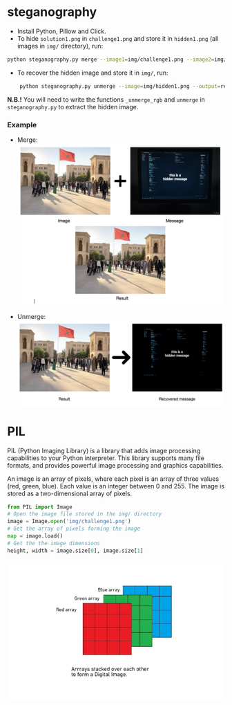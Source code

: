 # steganography
- Install Python, Pillow and Click.
- To hide `solution1.png` in `challenge1.png` and store it in `hidden1.png` (all images in `img/` directory), run:
```bash
python steganography.py merge --image1=img/challenge1.png --image2=img/solutions1.png --output=img/hidden1.png
```
- To recover the hidden image and store it in `img/`, run:
```bash
    python steganography.py unmerge --image=img/hidden1.png --output=recovered1.png
```
**N.B.!** You will need to write the functions `_unmerge_rgb` and `unmerge` in `steganography.py` to extract the hidden image.

### Example
- Merge:
![screenshot](img/merge_example.png)

- Unmerge:
![screenshot](img/unmerge_example.png)

# PIL
PIL (Python Imaging Library) is a library that adds image processing capabilities to your Python interpreter. This library supports many file formats, and provides powerful image processing and graphics capabilities.

An image is an array of pixels, where each pixel is an array of three values (red, green, blue). Each value is an integer between 0 and 255. The image is stored as a two-dimensional array of pixels.

```python
from PIL import Image
# Open the image file stored in the img/ directory
image = Image.open('img/challenge1.png')
# Get the array of pixels forming the image
map = image.load()
# Get the the image dimensions
height, width = image.size[0], image.size[1]
```
![screenshot](img/rgb.png)
